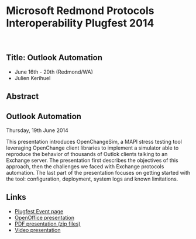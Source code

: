 # Microsoft Redmond Protocols Interoperability Plugfest 2014 #

<p>&nbsp;</p>

## Title: Outlook Automation ##

- June 16th - 20th (Redmond/WA)
- Julien Kerihuel

## Abstract ##

<div class="news">
  <h2>Outlook Automation</h2>
  <div class="date">Thursday, 19th June 2014</div>

<img border="0" style="border: 0pt none; margin: -5px 5px 5px; float: left;" alt=""
src="/images/conferences/plugfest-june-2014.png" />

This presentation introduces OpenChangeSim, a MAPI stress testing tool
leveraging OpenChange client libraries to implement a simulator able
to reproduce the behavior of thousands of Outlok clients talking to an
Exchange server. The presentation first describes the objectives of
this approach, then the challenges we faced with Exchange protocols
automation. The last part of the presentation focuses on getting
started with the tool: configuration, deployment, system logs and
known limitations.

</div>



## Links ##

- [Plugfest Event page](http://channel9.msdn.com/Events/Open-Specifications-Plugfests/Redmond-Interoperability-Protocols-Plugfest-2014)
- [OpenOffice presentation](/files/OutlookAutomationPlugfestJune2014.odp)
- [PDF presentation (zip files)](https://connect.microsoft.com/site216/Downloads/DownloadDetails.aspx?DownloadID=53701)
- [Video presentation](http://channel9.msdn.com/Events/Open-Specifications-Plugfests/Redmond-Interoperability-Protocols-Plugfest-2014/Outlook-Automation)